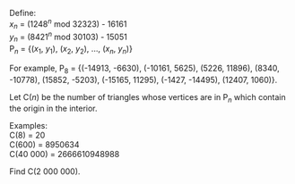 <p>Define:<br /><var>x</var><sub><var>n</var></sub> = (1248<sup><var>n</var></sup> mod 32323) - 16161<br /><var>y</var><sub><var>n</var></sub> = (8421<sup><var>n</var></sup> mod 30103) - 15051<br />
P<sub><var>n</var></sub> = {(<var>x</var><sub>1</sub>, <var>y</var><sub>1</sub>), (<var>x</var><sub>2</sub>, <var>y</var><sub>2</sub>), ..., (<var>x</var><sub><var>n</var></sub>, <var>y</var><sub><var>n</var></sub>)}
</p>

<p>For example, P<sub>8</sub> = {(-14913, -6630), (-10161, 5625), (5226, 11896), (8340, -10778), (15852, -5203), (-15165, 11295), (-1427, -14495), (12407, 1060)}.</p>

<p>Let C(<var>n</var>) be the number of triangles whose vertices are in P<sub><var>n</var></sub> which contain the origin in the interior.</p>

<p>
Examples:<br />
C(8) = 20<br />
C(600) = 8950634<br />
C(40 000) = 2666610948988
</p>

<p>Find C(2 000 000).
</p>
